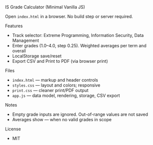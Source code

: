 IS Grade Calculator (Minimal Vanilla JS)

Open `index.html` in a browser. No build step or server required.

Features
- Track selector: Extreme Programming, Information Security, Data Management
- Enter grades (1.0–4.0, step 0.25). Weighted averages per term and overall
- LocalStorage save/reset
- Export CSV and Print to PDF (via browser print)

Files
- `index.html` — markup and header controls
- `styles.css` — layout and colors; responsive
- `print.css` — cleaner print/PDF output
- `app.js` — data model, rendering, storage, CSV export

Notes
- Empty grade inputs are ignored. Out-of-range values are not saved
- Averages show — when no valid grades in scope

License
- MIT


